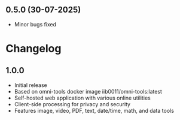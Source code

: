 ## 0.5.0 (30-07-2025)
- Minor bugs fixed
# Changelog

## 1.0.0

- Initial release
- Based on omni-tools docker image iib0011/omni-tools:latest
- Self-hosted web application with various online utilities
- Client-side processing for privacy and security
- Features image, video, PDF, text, date/time, math, and data tools